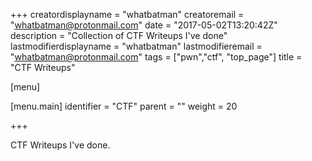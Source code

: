 +++
creatordisplayname = "whatbatman"
creatoremail = "whatbatman@protonmail.com"
date = "2017-05-02T13:20:42Z"
description = "Collection of CTF Writeups I've done"
lastmodifierdisplayname = "whatbatman"
lastmodifieremail = "whatbatman@protonmail.com"
tags = ["pwn","ctf", "top_page"]
title = "CTF Writeups"

[menu]

  [menu.main]
    identifier = "CTF"
    parent = ""
    weight = 20

+++

CTF Writeups I've done.

